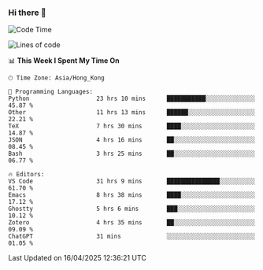 ### Hi there 👋

<!--
**nicehiro/nicehiro** is a ✨ _special_ ✨ repository because its `README.md` (this file) appears on your GitHub profile.

Here are some ideas to get you started:

- 🔭 I’m currently working on ...
- 🌱 I’m currently learning ...
- 👯 I’m looking to collaborate on ...
- 🤔 I’m looking for help with ...
- 💬 Ask me about ...
- 📫 How to reach me: ...
- 😄 Pronouns: ...
- ⚡ Fun fact: ...
-->

<!--START_SECTION:waka-->
![Code Time](http://img.shields.io/badge/Code%20Time-534%20hrs%2043%20mins-blue)

![Lines of code](https://img.shields.io/badge/From%20Hello%20World%20I%27ve%20Written-1.6%20million%20lines%20of%20code-blue)

📊 **This Week I Spent My Time On** 

```text
🕑︎ Time Zone: Asia/Hong_Kong

💬 Programming Languages: 
Python                   23 hrs 10 mins      ███████████░░░░░░░░░░░░░░   45.87 % 
Other                    11 hrs 13 mins      ██████░░░░░░░░░░░░░░░░░░░   22.21 % 
TeX                      7 hrs 30 mins       ████░░░░░░░░░░░░░░░░░░░░░   14.87 % 
JSON                     4 hrs 16 mins       ██░░░░░░░░░░░░░░░░░░░░░░░   08.45 % 
Bash                     3 hrs 25 mins       ██░░░░░░░░░░░░░░░░░░░░░░░   06.77 % 

🔥 Editors: 
VS Code                  31 hrs 9 mins       ███████████████░░░░░░░░░░   61.70 % 
Emacs                    8 hrs 38 mins       ████░░░░░░░░░░░░░░░░░░░░░   17.12 % 
Ghostty                  5 hrs 6 mins        ███░░░░░░░░░░░░░░░░░░░░░░   10.12 % 
Zotero                   4 hrs 35 mins       ██░░░░░░░░░░░░░░░░░░░░░░░   09.09 % 
ChatGPT                  31 mins             ░░░░░░░░░░░░░░░░░░░░░░░░░   01.05 % 
```


 Last Updated on 16/04/2025 12:36:21 UTC
<!--END_SECTION:waka-->
